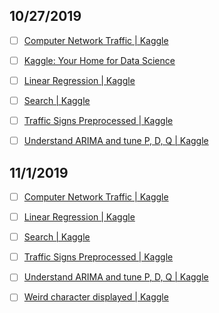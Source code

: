 

## 10/27/2019

- [ ] [Computer Network Traffic | Kaggle](https://www.kaggle.com/crawford/computer-network-traffic)

- [ ] [Kaggle: Your Home for Data Science](https://www.kaggle.com/account/login?phase=startSignInTab&returnUrl=%2Fdaralm%2Flinear-regression)

- [ ] [Linear Regression | Kaggle](https://www.kaggle.com/daralm/linear-regression)

- [ ] [Search | Kaggle](https://www.kaggle.com/search?q=traffic+datasetFileTypes%3Acsv)

- [ ] [Traffic Signs Preprocessed | Kaggle](https://www.kaggle.com/valentynsichkar/traffic-signs-preprocessed)

- [ ] [Understand ARIMA and tune P, D, Q | Kaggle](https://www.kaggle.com/sumi25/understand-arima-and-tune-p-d-q#)

## 11/1/2019

- [ ] [Computer Network Traffic | Kaggle](https://www.kaggle.com/crawford/computer-network-traffic)

- [ ] [Linear Regression | Kaggle](https://www.kaggle.com/daralm/linear-regression)

- [ ] [Search | Kaggle](https://www.kaggle.com/search?q=traffic+datasetFileTypes%3Acsv)

- [ ] [Traffic Signs Preprocessed | Kaggle](https://www.kaggle.com/valentynsichkar/traffic-signs-preprocessed)

- [ ] [Understand ARIMA and tune P, D, Q | Kaggle](https://www.kaggle.com/sumi25/understand-arima-and-tune-p-d-q#)

- [ ] [Weird character displayed | Kaggle](https://www.kaggle.com/abecklas/fifa-world-cup/discussion/102708#latest-591731)
